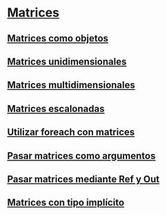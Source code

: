 # [Matrices](index.md)
## [Matrices como objetos](arrays-as-objects.md)
## [Matrices unidimensionales](single-dimensional-arrays.md)
## [Matrices multidimensionales](multidimensional-arrays.md)
## [Matrices escalonadas](jagged-arrays.md)
## [Utilizar foreach con matrices](using-foreach-with-arrays.md)
## [Pasar matrices como argumentos](passing-arrays-as-arguments.md)
## [Pasar matrices mediante Ref y Out](passing-arrays-using-ref-and-out.md)
## [Matrices con tipo implícito](implicitly-typed-arrays.md)
